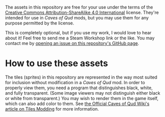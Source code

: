 The assets in this repository are free for your use under the terms of the [Creative Commons Attribution-ShareAlike 4.0 International](http://creativecommons.org/licenses/by-sa/4.0/) license. They're intended for use in *Caves of Qud* mods, but you may use them for any purpose permitted by the license.

This is completely optional, but if you use my work, I would love to hear about it! Feel free to send me a Steam Workshop link or the like. You may contact me by [opening an issue on this repository's GitHub page](https://github.com/HeladoDeBrownie/Assets-for-Caves-of-Qud/issues).

# How to use these assets

The tiles (sprites) in this repository are represented in the way most suited for inclusion without modification in a *Caves of Qud* mod. In order to properly view them, you need a program that distinguishes black, white, and fully transparent. (Some image viewers may not distinguish either black or white from transparent.) You may wish to render them in the game itself, which can also add color to them. See [the Official Caves of Qud Wiki's article on Tiles Modding](https://cavesofqud.gamepedia.com/Modding:Tiles) for more information.
